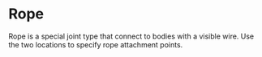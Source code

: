# Rope
Rope is a special joint type that connect to bodies with a visible wire. Use the two locations to specify rope attachment points.